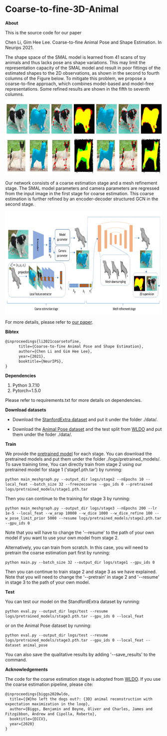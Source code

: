 # Coarse-to-fine-3D-Animal

**About**

This is the source code for our paper

Chen Li, Gim Hee Lee. Coarse-to-fine Animal Pose and Shape Estimation. In Neurips 2021.

The shape space of the SMAL model is learned from 41 scans of toy animals and thus lacks pose ans shape variations. This may limit the representation capacity of the SMAL model and result in poor fittings of the estimated shapes to the 2D observations, as shown in the second to fourth columns of the Figure below. To mitigate this problem, we propose a coarse-to-fine approach, which combines model-based and model-free representations. Some refined results are shown in the fifth to seventh columns.

<p align="center">
  <img width="800" height="237" src="result_examples.png">
</p>

Our network consists of a coarse estimation stage and a mesh refinement stage. The SMAL model parameters and camera parameters are regressed from the input image in the first stage for coarse estimation. This coarse estimation is further refined by an encoder-decoder structured GCN in the second stage. 

<p align="center">
  <img width="800" height="331" src="network.png">
</p>

For more details, please refer to [our paper](https://arxiv.org/pdf/2111.08176.pdf).

**Bibtex**
```
@inproceedings{li2021coarsetofine,
      title={Coarse-to-fine Animal Pose and Shape Estimation}, 
      author={Chen Li and Gim Hee Lee},
      year={2021},
      booktitle={NeurIPS},
}
```

**Dependencies**
1. Python 3.7.10
2. Pytorch=1.5.0

Please refer to requirements.txt for more details on dependencies.

**Download datasets**
* Download the [StanfordExtra dataset](https://github.com/benjiebob/StanfordExtra) and put it under the folder ./data/.

* Download the [Animal Pose dataset](https://sites.google.com/view/animal-pose/) and the test split from [WLDO](https://github.com/benjiebob/WLDO/tree/master/data/animal_pose) and put them under the foder ./data/.

**Train**

We provide the [pretrained model](https://drive.google.com/file/d/1mvr7iYkyKVUxPdFExE0HOsrVNl_sc1O1/view?usp=sharing) for each stage. You can download the pretrained models and put them under the folder ./logs/pretrained_models/. To save training time, You can directly train from stage 2 using our pretrained model for stage 1 ('stage1.pth.tar') by running: 
```
python main_meshgraph.py --output_dir logs/stage2 --nEpochs 10 --local_feat --batch_size 32 --freezecoarse --gpu_ids 0 --pretrained logs/pretrained_models/stage1.pth.tar
```
Then you can continue to the training for stage 3 by running:
```
python main_meshgraph.py --output_dir logs/stage3 --nEpochs 200 --lr 1e-5 --local_feat --w_arap 10000 --w_dice 1000 --w_dice_refine 100 --w_pose_limit_prior 5000 --resume logs/pretrained_models/stage2.pth.tar --gpu_ids 0
```
Note that you will have to change the '--resume' to the path of your own model if you want to use your own model from stage 2. 

Alternatively, you can train from scratch. In this case, you will need to pretrain the coarse estimation part first by running:
```
python main.py --batch_size 32 --output_dir logs/stage1 --gpu_ids 0
```
Then you can continue to train stage 2 and stage 3 as we have explained. Note that you will need to change the '--pretrain' in stage 2 and '--resume' in stage 3 to the path of your own model.

**Test**

You can test our model on the StandfordExtra dataset by running:
```
python eval.py --output_dir logs/test --resume logs/pretrained_models/stage3.pth.tar --gpu_ids 0 --local_feat
```
or on the Animal Pose dataset by running:
```
python eval.py --output_dir logs/test --resume logs/pretrained_models/stage3.pth.tar --gpu_ids 0 --local_feat --dataset animal_pose
```
You can also save the qualitative results by adding '--save_results' to the command. 

**Acknowledgements**

The code for the coarse estimation stage is adopted from [WLDO](https://github.com/benjiebob/WLDO/tree/master/data/animal_pose). If you use the coarse estimation pipeline, please cite:
```
@inproceedings{biggs2020wldo,
  title={{W}ho left the dogs out?: {3D} animal reconstruction with expectation maximization in the loop},
  author={Biggs, Benjamin and Boyne, Oliver and Charles, James and Fitzgibbon, Andrew and Cipolla, Roberto},
  booktitle={ECCV},
  year={2020}
}
```

